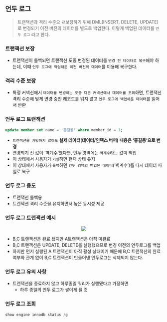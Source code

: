 ## 언두 로그

> 트랜잭션과 격리 수준으 ㄹ보장하기 위해  DML(INSERT, DELETE, UPDATE)로 변경되기 이전 버전의 데이터를 별도로 백업한다. 이렇게 백업된 데이터를 `언두 로그` 라고 한다.
> 

### 트랜잭션 보장

- 트랜잭션이 롤백되면 트랜잭션 도중 변경된 데이터를 `변경 전 데이터로 복구`해야 하는데, 이때 `언두 로그에 백업해둔 이전 버전의 데이터`를 이용해 복구한다.

### 격리 수준 보장

- 특정 커넥션에서 `데이터를 변경하는 도중 다른 커넥션에서 데이터를 조회`하면, 트랜잭션 격리 수준에 맞게 변경 중인 레코드를 읽지 않고 `언두 로그에 백업해둔 데이터`를 읽어서 반환

### 언두 로그 트랜잭션

```sql
update member set name = '홍길동' where member_id = 1;
```

- `트랜잭션을 커밋하지 않아도` **실제 데이터(데이터/인덱스 버퍼) 내용은 ‘홍길동’으로 변경**
- 변경되기 전 값이 ‘벽계수’였다면, 언두 영역에는 `벽계수`라는 값이 백업
- 이 상태에서 사용자가 `커밋`하면 현재 상태 유지
- 이 상태에서 사용자가 `롤백`하면 `언두 영역의 백업된 데이터`(’벽계수’)를 다시 데이터 파일로 복구

### 언두 로그 용도

- 트랜잭션 롤백용
- 트랜잭션 격리 수준을 유지하면서 높은 동시성 제공

### 언두 로그 트랜잭션 예시

<p align="center">
  <img src="https://user-images.githubusercontent.com/76584547/166477625-9b6d91f8-a908-4acf-9444-0d9c09b5a05b.png">
</p>

- B,C 트랜잭션은 완료 됐지만 A트랜잭션은 아직 미완료
- B,C 트랜잭션은 UPDATE, DELETE를 실행했으므로 변경 이전의 언두로그를 백업
- 하지만 먼저 실행된 A 트랜잭션이 아직 활성 상태이기 때문에 B,C 트랜잭션의 완료 여부와 관계 없이 B,C 트랜잭션이 만들어낸 언두로그는 삭제되지 않는다.

### 언두 로그 유의 사항

- 트랜잭션을 종료하지 않고 하루종일 쿼리가 실행됐다고 가정하면
    - 하루 종일의 언두 로그가 쌓이게 될 것
    

### 언두 로그 조회

```sql
show engine innodb status /g
```
